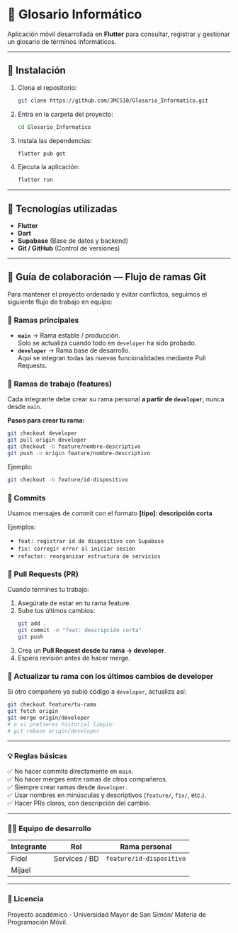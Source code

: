 # 📘 Glosario Informático

Aplicación móvil desarrollada en **Flutter** para consultar, registrar y gestionar un glosario de términos informáticos.

---

## 🚀 Instalación

1. Clona el repositorio:
   ```bash
   git clone https://github.com/JMCS10/Glosario_Informatico.git
   ```

2. Entra en la carpeta del proyecto:
   ```bash
   cd Glosario_Informatico
   ```

3. Instala las dependencias:
   ```bash
   flutter pub get
   ```

4. Ejecuta la aplicación:
   ```bash
   flutter run
   ```

---

## 🧩 Tecnologías utilizadas
- **Flutter**
- **Dart**
- **Supabase** (Base de datos y backend)
- **Git / GitHub** (Control de versiones)

---

## 🤝 Guía de colaboración — Flujo de ramas Git

Para mantener el proyecto ordenado y evitar conflictos, seguimos el siguiente flujo de trabajo en equipo:

### 🔹 Ramas principales
- **`main`** → Rama estable / producción.  
  Solo se actualiza cuando todo en `developer` ha sido probado.
- **`developer`** → Rama base de desarrollo.  
  Aquí se integran todas las nuevas funcionalidades mediante Pull Requests.

### 🔹 Ramas de trabajo (features)
Cada integrante debe crear su rama personal **a partir de `developer`**, nunca desde `main`.

**Pasos para crear tu rama:**
```bash
git checkout developer
git pull origin developer
git checkout -b feature/nombre-descriptivo
git push -u origin feature/nombre-descriptivo
```

Ejemplo:
```bash
git checkout -b feature/id-dispositivo
```

### 🔹 Commits
Usamos mensajes de commit con el formato **[tipo]: descripción corta**

Ejemplos:
- `feat: registrar id de dispositivo con Supabase`
- `fix: corregir error al iniciar sesión`
- `refactor: reorganizar estructura de servicios`

### 🔹 Pull Requests (PR)
Cuando termines tu trabajo:

1. Asegúrate de estar en tu rama feature.
2. Sube tus últimos cambios:
   ```bash
   git add .
   git commit -m "feat: descripción corta"
   git push
   ```
3. Crea un **Pull Request desde tu rama → developer**.
4. Espera revisión antes de hacer merge.

### 🔹 Actualizar tu rama con los últimos cambios de developer
Si otro compañero ya subió código a `developer`, actualiza así:
```bash
git checkout feature/tu-rama
git fetch origin
git merge origin/developer
# o si prefieres historial limpio:
# git rebase origin/developer
```

---

### 💡 Reglas básicas
✅ No hacer commits directamente en `main`.  
✅ No hacer merges entre ramas de otros compañeros.  
✅ Siempre crear ramas desde `developer`.  
✅ Usar nombres en minúsculas y descriptivos (`feature/`, `fix/`, etc.).  
✅ Hacer PRs claros, con descripción del cambio.

---

### 👨‍💻 Equipo de desarrollo
| Integrante | Rol | Rama personal |
|-------------|------|----------------|
| Fidel | Services / BD | `feature/id-dispositivo` |
| Mijael| | |

---

### 📄 Licencia
Proyecto académico - Universidad Mayor de San Simón/ Materia de Programación Móvil.